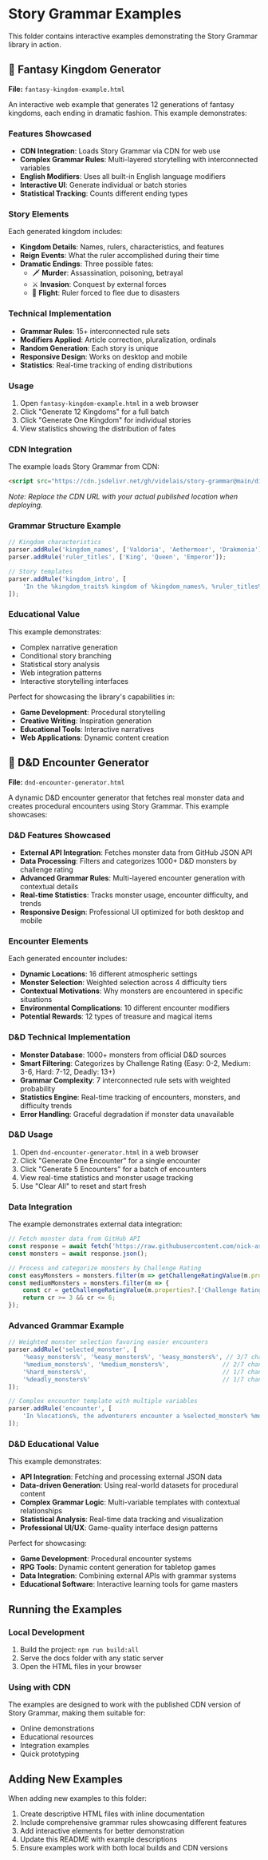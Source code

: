 # Story Grammar Examples

This folder contains interactive examples demonstrating the Story Grammar library in action.

## 🏰 Fantasy Kingdom Generator

**File:** `fantasy-kingdom-example.html`

An interactive web example that generates 12 generations of fantasy kingdoms, each ending in dramatic fashion. This example demonstrates:

### Features Showcased

- **CDN Integration**: Loads Story Grammar via CDN for web use
- **Complex Grammar Rules**: Multi-layered storytelling with interconnected variables
- **English Modifiers**: Uses all built-in English language modifiers
- **Interactive UI**: Generate individual or batch stories
- **Statistical Tracking**: Counts different ending types

### Story Elements

Each generated kingdom includes:

- **Kingdom Details**: Names, rulers, characteristics, and features
- **Reign Events**: What the ruler accomplished during their time
- **Dramatic Endings**: Three possible fates:
  - 🗡️ **Murder**: Assassination, poisoning, betrayal
  - ⚔️ **Invasion**: Conquest by external forces
  - 🏃 **Flight**: Ruler forced to flee due to disasters

### Technical Implementation

- **Grammar Rules**: 15+ interconnected rule sets
- **Modifiers Applied**: Article correction, pluralization, ordinals
- **Random Generation**: Each story is unique
- **Responsive Design**: Works on desktop and mobile
- **Statistics**: Real-time tracking of ending distributions

### Usage

1. Open `fantasy-kingdom-example.html` in a web browser
2. Click "Generate 12 Kingdoms" for a full batch
3. Click "Generate One Kingdom" for individual stories
4. View statistics showing the distribution of fates

### CDN Integration

The example loads Story Grammar from CDN:

```html
<script src="https://cdn.jsdelivr.net/gh/videlais/story-grammar@main/dist/story-grammar.bundle.js"></script>
```

*Note: Replace the CDN URL with your actual published location when deploying.*

### Grammar Structure Example

```javascript
// Kingdom characteristics
parser.addRule('kingdom_names', ['Valdoria', 'Aethermoor', 'Drakmonia']);
parser.addRule('ruler_titles', ['King', 'Queen', 'Emperor']);

// Story templates  
parser.addRule('kingdom_intro', [
    'In the %kingdom_traits% kingdom of %kingdom_names%, %ruler_titles% %ruler_names% ruled for %reign_years% years.'
]);
```

### Educational Value

This example demonstrates:

- Complex narrative generation
- Conditional story branching  
- Statistical story analysis
- Web integration patterns
- Interactive storytelling interfaces

Perfect for showcasing the library's capabilities in:

- **Game Development**: Procedural storytelling
- **Creative Writing**: Inspiration generation
- **Educational Tools**: Interactive narratives
- **Web Applications**: Dynamic content creation

## 🐉 D&D Encounter Generator

**File:** `dnd-encounter-generator.html`

A dynamic D&D encounter generator that fetches real monster data and creates procedural encounters using Story Grammar. This example showcases:

### D&D Features Showcased

- **External API Integration**: Fetches monster data from GitHub JSON API
- **Data Processing**: Filters and categorizes 1000+ D&D monsters by challenge rating
- **Advanced Grammar Rules**: Multi-layered encounter generation with contextual details
- **Real-time Statistics**: Tracks monster usage, encounter difficulty, and trends
- **Responsive Design**: Professional UI optimized for both desktop and mobile

### Encounter Elements

Each generated encounter includes:

- **Dynamic Locations**: 16 different atmospheric settings
- **Monster Selection**: Weighted selection across 4 difficulty tiers
- **Contextual Motivations**: Why monsters are encountered in specific situations
- **Environmental Complications**: 10 different encounter modifiers
- **Potential Rewards**: 12 types of treasure and magical items

### D&D Technical Implementation

- **Monster Database**: 1000+ monsters from official D&D sources
- **Smart Filtering**: Categorizes by Challenge Rating (Easy: 0-2, Medium: 3-6, Hard: 7-12, Deadly: 13+)
- **Grammar Complexity**: 7 interconnected rule sets with weighted probability
- **Statistics Engine**: Real-time tracking of encounters, monsters, and difficulty trends
- **Error Handling**: Graceful degradation if monster data unavailable

### D&D Usage

1. Open `dnd-encounter-generator.html` in a web browser
2. Click "Generate One Encounter" for a single encounter
3. Click "Generate 5 Encounters" for a batch of encounters  
4. View real-time statistics and monster usage tracking
5. Use "Clear All" to reset and start fresh

### Data Integration

The example demonstrates external data integration:

```javascript
// Fetch monster data from GitHub API
const response = await fetch('https://raw.githubusercontent.com/nick-aschenbach/dnd-data/refs/heads/main/data/monsters.json');
const monsters = await response.json();

// Process and categorize monsters by Challenge Rating
const easyMonsters = monsters.filter(m => getChallengeRatingValue(m.properties?.['Challenge Rating']) <= 2);
const mediumMonsters = monsters.filter(m => {
    const cr = getChallengeRatingValue(m.properties?.['Challenge Rating']);
    return cr >= 3 && cr <= 6;
});
```

### Advanced Grammar Example

```javascript
// Weighted monster selection favoring easier encounters
parser.addRule('selected_monster', [
    '%easy_monsters%', '%easy_monsters%', '%easy_monsters%', // 3/7 chance
    '%medium_monsters%', '%medium_monsters%',               // 2/7 chance  
    '%hard_monsters%',                                      // 1/7 chance
    '%deadly_monsters%'                                     // 1/7 chance
]);

// Complex encounter template with multiple variables
parser.addRule('encounter', [
    'In %locations%, the adventurers encounter a %selected_monster% %motivations%. %complications%. Victory might yield %rewards%.'
]);
```

### D&D Educational Value

This example demonstrates:

- **API Integration**: Fetching and processing external JSON data
- **Data-driven Generation**: Using real-world datasets for procedural content
- **Complex Grammar Logic**: Multi-variable templates with contextual relationships
- **Statistical Analysis**: Real-time data tracking and visualization
- **Professional UI/UX**: Game-quality interface design patterns

Perfect for showcasing:

- **Game Development**: Procedural encounter systems
- **RPG Tools**: Dynamic content generation for tabletop games
- **Data Integration**: Combining external APIs with grammar systems  
- **Educational Software**: Interactive learning tools for game masters

## Running the Examples

### Local Development

1. Build the project: `npm run build:all`
2. Serve the docs folder with any static server
3. Open the HTML files in your browser

### Using with CDN

The examples are designed to work with the published CDN version of Story Grammar, making them suitable for:

- Online demonstrations
- Educational resources
- Integration examples
- Quick prototyping

## Adding New Examples

When adding new examples to this folder:

1. Create descriptive HTML files with inline documentation
2. Include comprehensive grammar rules showcasing different features  
3. Add interactive elements for better demonstration
4. Update this README with example descriptions
5. Ensure examples work with both local builds and CDN versions
